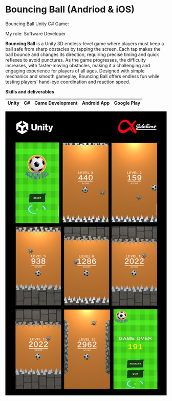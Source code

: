 # Bouncing Ball (Andriod & iOS)

  Bouncing Ball Unity C# Game: 

  My role: Software Developer

  **Bouncing Ball** is a Unity 3D endless-level game where players must keep a ball safe from sharp obstacles by tapping the screen. Each tap makes the ball bounce and changes its direction, requiring precise timing and quick reflexes to avoid punctures. As the game progresses, the difficulty increases, with faster-moving obstacles, making it a challenging and engaging experience for players of all ages. Designed with simple mechanics and smooth gameplay, Bouncing Ball offers endless fun while testing players' hand-eye coordination and reaction speed.

  **Skills and deliverables**

  | Unity | C# | Game Development | Android App | Google Play |
  |-------|----|------------------|-------------|-------------|  

  <img src="./images/bouncingBall.jpg" alt="bouncingBall"/>